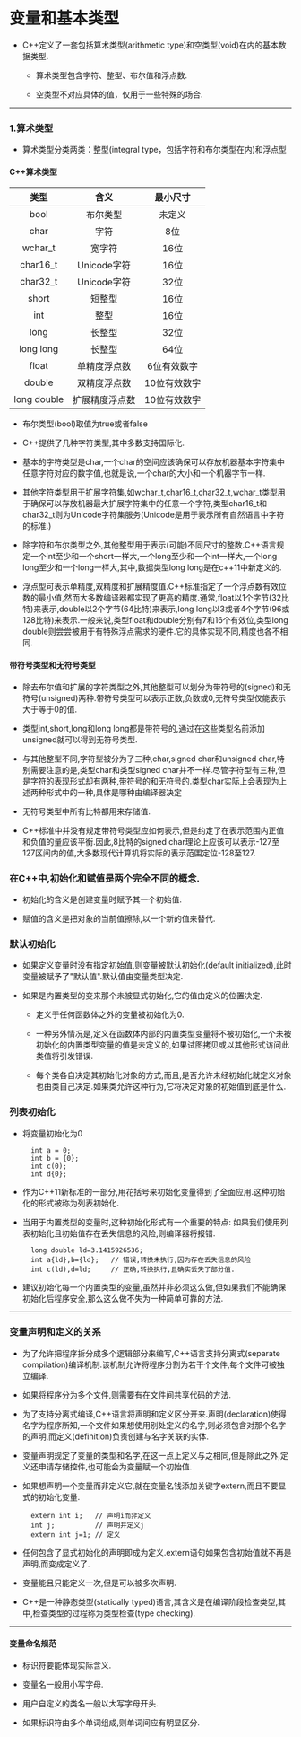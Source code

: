 # 变量和基本类型

- C++定义了一套包括算术类型(arithmetic type)和空类型(void)在内的基本数据类型.

    - 算术类型包含字符、整型、布尔值和浮点数.

    - 空类型不对应具体的值，仅用于一些特殊的场合.

---

### 1.算术类型

- 算术类型分类两类：整型(integral type，包括字符和布尔类型在内)和浮点型

#### C++算术类型
| 类型 | 含义 | 最小尺寸 |
|:--:|:--:|:--:|
| bool | 布尔类型 | 未定义 |
| char | 字符 | 8位 |
| wchar_t | 宽字符 | 16位 |
| char16_t | Unicode字符 | 16位 |
| char32_t | Unicode字符 | 32位 |
| short | 短整型 | 16位 |
| int | 整型 | 16位 |
| long | 长整型 | 32位 |
| long long | 长整型 | 64位 |
| float | 单精度浮点数 | 6位有效数字 |
| double | 双精度浮点数 | 10位有效数字 |
| long double | 扩展精度浮点数 | 10位有效数字 |

- 布尔类型(bool)取值为true或者false

- C++提供了几种字符类型,其中多数支持国际化.

- 基本的字符类型是char,一个char的空间应该确保可以存放机器基本字符集中任意字符对应的数字值,也就是说,一个char的大小和一个机器字节一样.

- 其他字符类型用于扩展字符集,如wchar_t,char16_t,char32_t,wchar_t类型用于确保可以存放机器最大扩展字符集中的任意一个字符,类型char16_t和char32_t则为Unicode字符集服务(Unicode是用于表示所有自然语言中字符的标准.)

- 除字符和布尔类型之外,其他整型用于表示(可能)不同尺寸的整数.C++语言规定一个int至少和一个short一样大,一个long至少和一个int一样大,一个long long至少和一个long一样大,其中,数据类型long long是在c++11中新定义的.

- 浮点型可表示单精度,双精度和扩展精度值.C++标准指定了一个浮点数有效位数的最小值,然而大多数编译器都实现了更高的精度.通常,float以1个字节(32比特)来表示,double以2个字节(64比特)来表示,long long以3或者4个字节(96或128比特)来表示.一般来说,类型float和double分别有7和16个有效位,类型long double则尝尝被用于有特殊浮点需求的硬件.它的具体实现不同,精度也各不相同.

#### 带符号类型和无符号类型

- 除去布尔值和扩展的字符类型之外,其他整型可以划分为带符号的(signed)和无符号(unsigned)两种.带符号类型可以表示正数,负数或0,无符号类型仅能表示大于等于0的值.

- 类型int,short,long和long long都是带符号的,通过在这些类型名前添加unsigned就可以得到无符号类型.

- 与其他整型不同,字符型被分为了三种,char,signed char和unsigned char,特别需要注意的是,类型char和类型signed char并不一样.尽管字符型有三种,但是字符的表现形式却有两种,带符号的和无符号的.类型char实际上会表现为上述两种形式中的一种,具体是哪种由编译器决定

- 无符号类型中所有比特都用来存储值.

- C++标准中并没有规定带符号类型应如何表示,但是约定了在表示范围内正值和负值的量应该平衡.因此,8比特的signed char理论上应该可以表示-127至127区间内的值,大多数现代计算机将实际的表示范围定位-128至127.

### 在C++中,初始化和赋值是两个完全不同的概念.

- 初始化的含义是创建变量时赋予其一个初始值.

- 赋值的含义是把对象的当前值擦除,以一个新的值来替代.

### 默认初始化

- 如果定义变量时没有指定初始值,则变量被默认初始化(default initialized),此时变量被赋予了"默认值".默认值由变量类型决定.

- 如果是内置类型的变来那个未被显式初始化,它的值由定义的位置决定.

    - 定义于任何函数体之外的变量被初始化为0.

    - 一种另外情况是,定义在函数体内部的内置类型变量将不被初始化,一个未被初始化的内置类型变量的值是未定义的,如果试图拷贝或以其他形式访问此类值将引发错误.

    - 每个类各自决定其初始化对象的方式,而且,是否允许未经初始化就定义对象也由类自己决定.如果类允许这种行为,它将决定对象的初始值到底是什么.

### 列表初始化

- 将变量初始化为0

        int a = 0;
        int b = {0};
        int c(0);
        int d{0};

- 作为C++11新标准的一部分,用花括号来初始化变量得到了全面应用.这种初始化的形式被称为列表初始化.

- 当用于内置类型的变量时,这种初始化形式有一个重要的特点: 如果我们使用列表初始化且初始值存在丢失信息的风险,则编译器将报错.

        long double ld=3.1415926536;
        int a{ld},b={ld};   // 错误,转换未执行,因为存在丢失信息的风险
        int c(ld),d=ld;     // 正确,转换执行,且确实丢失了部分值.

- 建议初始化每一个内置类型的变量,虽然并非必须这么做,但如果我们不能确保初始化后程序安全,那么这么做不失为一种简单可靠的方法.

---

### 变量声明和定义的关系

- 为了允许把程序拆分成多个逻辑部分来编写,C++语言支持分离式(separate compilation)编译机制.该机制允许将程序分割为若干个文件,每个文件可被独立编译.

- 如果将程序分为多个文件,则需要有在文件间共享代码的方法.

- 为了支持分离式编译,C++语言将声明和定义区分开来.声明(declaration)使得名字为程序所知,一个文件如果想使用别处定义的名字,则必须包含对那个名字的声明,而定义(definition)负责创建与名字关联的实体.

- 变量声明规定了变量的类型和名字,在这一点上定义与之相同,但是除此之外,定义还申请存储控件,也可能会为变量赋一个初始值.

- 如果想声明一个变量而非定义它,就在变量名钱添加关键字extern,而且不要显式的初始化变量.

        extern int i;   // 声明i而非定义
        int j;          // 声明并定义j
        extern int j=1; // 定义

- 任何包含了显式初始化的声明即成为定义.extern语句如果包含初始值就不再是声明,而变成定义了.

- 变量能且只能定义一次,但是可以被多次声明.

- C++是一种静态类型(statically typed)语言,其含义是在编译阶段检查类型,其中,检查类型的过程称为类型检查(type checking).

---

#### 变量命名规范

- 标识符要能体现实际含义.

- 变量名一般用小写字母.

- 用户自定义的类名一般以大写字母开头.

- 如果标识符由多个单词组成,则单词间应有明显区分.